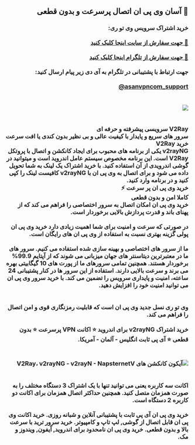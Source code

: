 <div dir="rtl" id="content">
<h2>🔐 آسان وی پی ان اتصال پرسرعت و بدون قطعی</h2>
<h3>
<b>
خرید اشتراک سرویس وی تو ری:
<br><br>
<a href="https://asanvpn.top/" target="_blank">🛒 جهت سفارش از سایت اینجا کلیک کنید</a>
<br><br>
<a href="https://t.me/asanvpncom_bot" target="_blank">🛒 جهت سفارش از تلگرام اینجا کلیک کنید</a>
<br><br>
جهت ارتباط با پشتیبانی در تلگرام به آی دی زیر پیام ارسال کنید:
<br><br>
<a href="https://t.me/asanvpncom_support" target="_blank" dir="ltr">@asanvpncom_support</a>
<br><br><br>
<img src="https://biaupload.com/do.php?imgf=org-fc1c22b6c7251.jpg">
<br><br><br>
V2Ray سرویسی پیشرفته و حرفه ای
<br>
سرور های سریع و پایدار با کیفیت عالی و بی نظیر بدون کندی یا افت سرعت
<br>
خرید V2Ray
<br>
v2rayNG یکی از برنامه های محبوب برای ایجاد کانکشن و اتصال با پروتکل V2Ray است. این برنامه مخصوص سیستم عامل اندروید است و میتوانید در گوشی اندرویدی از آن استفاده کنید. با خرید اشتراک یک لینک به شما تحویل داده می شود و برای اتصال به وی پی ان با v2rayNG کافیست لینک را کپی کنید و در برنامه وارد کنید.
<br>
خرید وی پی ان پر سرعت ⚡
<br>
کاملا امن و بدون قطعی
<br>
خرید وی پی ان امکان اتصال به سرور اختصاصی را فراهم می کند که از پهنای باند و قدرت پردازش بالایی برخوردار است.
<br><br>
در صورتی که سرعت و امنیت برای شما اهمیت زیادی دارد خرید وی پی ان پولی گزینه بهتری نسبت به استفاده از وی پی ان های رایگان است.
<br><br>
ما از سرور های اختصاصی و بهینه سازی شده استفاده می کنیم. سرور های ما در معتبرترین دیتاسنتر های جهان میزبانی می شوند که از آپتایم 99.9% برخوردار هستند. همچنین تمامی سرورهای ما از پورت های 10 گیگابیتی بهره می برند و سرعت بالایی دارند. استفاده از این سرور ها در کنار پشتیبانی 24 ساعته، امنیت و پایداری سرویس را تضمین می کند. با خرید سرور وی پی ان می توانید امنیت خود را افزایش دهید.
<br><br><br>
وی تو ری نسل جدید وی پی ان است که قابلیت رمزنگاری قوی و امن اتصال را فراهم می کند.
<br><br>
خرید اشتراک v2rayNG برای اندروید ⭐ اکانت VPN پرسرعت ⭐ بدون قطعی  ⭐ آی پی ثابت انگلیس - آلمان - آمریکا.
<br><br><br>
<img src="https://biaupload.com/do.php?imgf=org-bb8f53d79b4c2.jpg" alt="آیکون کانکشن های V2Ray، v2rayNG - v2rayN - NapsternetV">
<br><br><br>
اکانت سه کاربره یعنی می توانید تنها با یک اشتراک 3 دستگاه مختلف را به صورت همزمان متصل کنید. همچنین حداکثر اتصال همزمان برای اکانت دو کاربره 2 دستگاه است.
<br><br>
خرید وی پی ان آی پی ثابت با پشتیبانی آنلاین و شبانه روزی. خرید اکانت وی پی ان قابل اتصال از گوشی, لپ تاپ و کامپیوتر. خرید سرور ترید با سرعت بالا و بدون قطعی. خرید وی پی ان نامحدود برای اندروید, آیفون, ویندوز و مک.
</b>
</h3>
</div>

